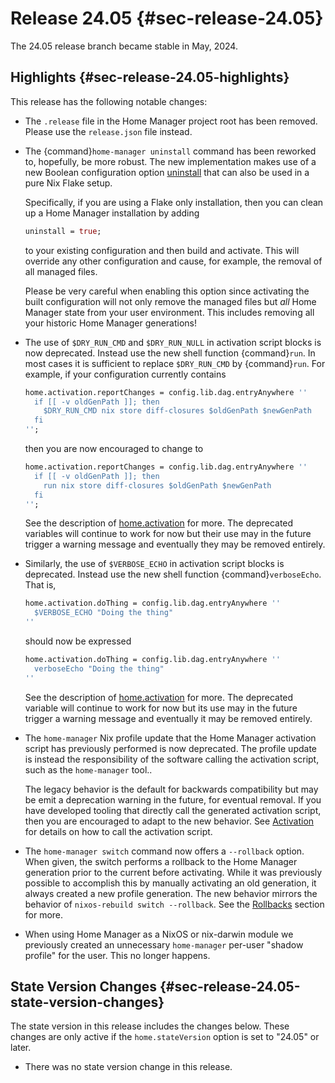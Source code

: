 # Release 24.05 {#sec-release-24.05}

The 24.05 release branch became stable in May, 2024.

## Highlights {#sec-release-24.05-highlights}

This release has the following notable changes:

-   The `.release` file in the Home Manager project root has been
    removed. Please use the `release.json` file instead.

- The {command}`home-manager uninstall` command has been reworked to,
  hopefully, be more robust. The new implementation makes use of a new
  Boolean configuration option [uninstall](#opt-uninstall) that can
  also be used in a pure Nix Flake setup.

  Specifically, if you are using a Flake only installation, then you
  can clean up a Home Manager installation by adding

  ``` nix
  uninstall = true;
  ```

  to your existing configuration and then build and activate. This
  will override any other configuration and cause, for example, the
  removal of all managed files.

  Please be very careful when enabling this option since activating
  the built configuration will not only remove the managed files but
  _all_ Home Manager state from your user environment. This includes
  removing all your historic Home Manager generations!

- The use of `$DRY_RUN_CMD` and `$DRY_RUN_NULL` in activation script
  blocks is now deprecated. Instead use the new shell function
  {command}`run`. In most cases it is sufficient to replace
  `$DRY_RUN_CMD` by {command}`run`. For example, if your configuration
  currently contains

  ```nix
  home.activation.reportChanges = config.lib.dag.entryAnywhere ''
    if [[ -v oldGenPath ]]; then
      $DRY_RUN_CMD nix store diff-closures $oldGenPath $newGenPath
    fi
  '';
  ```

  then you are now encouraged to change to

  ```nix
  home.activation.reportChanges = config.lib.dag.entryAnywhere ''
    if [[ -v oldGenPath ]]; then
      run nix store diff-closures $oldGenPath $newGenPath
    fi
  '';
  ```

  See the description of [home.activation](#opt-home.activation) for
  more. The deprecated variables will continue to work for now but
  their use may in the future trigger a warning message and eventually
  they may be removed entirely.

- Similarly, the use of `$VERBOSE_ECHO` in activation script blocks is
  deprecated. Instead use the new shell function
  {command}`verboseEcho`. That is,

  ```nix
  home.activation.doThing = config.lib.dag.entryAnywhere ''
    $VERBOSE_ECHO "Doing the thing"
  ''
  ```

  should now be expressed

  ```nix
  home.activation.doThing = config.lib.dag.entryAnywhere ''
    verboseEcho "Doing the thing"
  ''
  ```

  See the description of [home.activation](#opt-home.activation) for
  more. The deprecated variable will continue to work for now but its
  use may in the future trigger a warning message and eventually it
  may be removed entirely.

- The `home-manager` Nix profile update that the Home Manager
  activation script has previously performed is now deprecated. The
  profile update is instead the responsibility of the software calling
  the activation script, such as the `home-manager` tool..

  The legacy behavior is the default for backwards compatibility but
  may be emit a deprecation warning in the future, for eventual
  removal. If you have developed tooling that directly call the
  generated activation script, then you are encouraged to adapt to the
  new behavior. See [Activation](#sec-internals-activation) for
  details on how to call the activation script.

- The `home-manager switch` command now offers a `--rollback` option.
  When given, the switch performs a rollback to the Home Manager
  generation prior to the current before activating. While it was
  previously possible to accomplish this by manually activating an old
  generation, it always created a new profile generation. The new
  behavior mirrors the behavior of `nixos-rebuild switch --rollback`.
  See the [Rollbacks](#sec-usage-rollbacks) section for more.

- When using Home Manager as a NixOS or nix-darwin module we
  previously created an unnecessary `home-manager` per-user "shadow
  profile" for the user. This no longer happens.

## State Version Changes {#sec-release-24.05-state-version-changes}

The state version in this release includes the changes below. These
changes are only active if the `home.stateVersion` option is set to
\"24.05\" or later.

- There was no state version change in this release.
